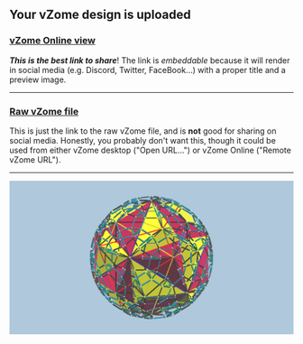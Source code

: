 ## Your vZome design is uploaded

### [vZome Online view][embed]

***This is the best link to share***!  The link is *embeddable* because it will render in social media (e.g. Discord, Twitter, FaceBook...) with a proper title and a preview image.

---

### [Raw vZome file][raw]

This is just the link to the raw vZome file, and is **not** good for
sharing on social media.
Honestly, you probably don't want this, though it could be used from either
vZome desktop ("Open URL...") or vZome Online ("Remote vZome URL").

---

![Image](<pan-duo-mid-shell-Dodec-twins-of-twins-cubes.png>)


[embed]: <https://vzome.com/app/embed.py?url=https://raw.githubusercontent.com/ThynStyx/vzome-sharing/main/2021/12/04/10-13-51-pan-duo-mid-shell-Dodec-twins-of-twins-cubes/pan-duo-mid-shell-Dodec-twins-of-twins-cubes.vZome>
[raw]: <https://raw.githubusercontent.com/ThynStyx/vzome-sharing/main/2021/12/04/10-13-51-pan-duo-mid-shell-Dodec-twins-of-twins-cubes/pan-duo-mid-shell-Dodec-twins-of-twins-cubes.vZome>
